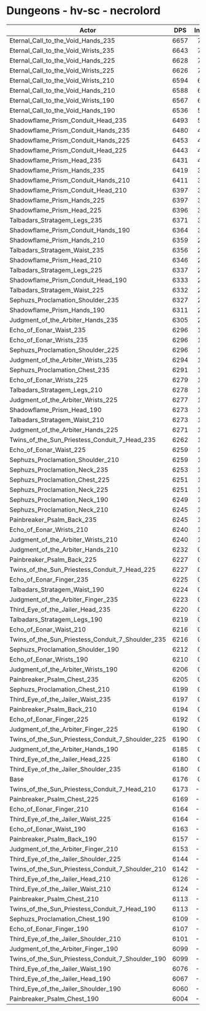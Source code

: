 # Dungeons - hv-sc - necrolord
| Actor | DPS | Increase |
|---|:---:|:---:|
|Eternal_Call_to_the_Void_Hands_235|6657|7.79%|
|Eternal_Call_to_the_Void_Wrists_235|6643|7.56%|
|Eternal_Call_to_the_Void_Hands_225|6628|7.32%|
|Eternal_Call_to_the_Void_Wrists_225|6626|7.29%|
|Eternal_Call_to_the_Void_Wrists_210|6594|6.77%|
|Eternal_Call_to_the_Void_Hands_210|6588|6.67%|
|Eternal_Call_to_the_Void_Wrists_190|6567|6.33%|
|Eternal_Call_to_the_Void_Hands_190|6536|5.83%|
|Shadowflame_Prism_Conduit_Head_235|6493|5.13%|
|Shadowflame_Prism_Conduit_Hands_235|6480|4.92%|
|Shadowflame_Prism_Conduit_Hands_225|6453|4.49%|
|Shadowflame_Prism_Conduit_Head_225|6443|4.32%|
|Shadowflame_Prism_Head_235|6431|4.13%|
|Shadowflame_Prism_Hands_235|6419|3.93%|
|Shadowflame_Prism_Conduit_Hands_210|6411|3.81%|
|Shadowflame_Prism_Conduit_Head_210|6397|3.58%|
|Shadowflame_Prism_Hands_225|6397|3.58%|
|Shadowflame_Prism_Head_225|6396|3.56%|
|Talbadars_Stratagem_Legs_235|6371|3.16%|
|Shadowflame_Prism_Conduit_Hands_190|6364|3.04%|
|Shadowflame_Prism_Hands_210|6359|2.96%|
|Talbadars_Stratagem_Waist_235|6356|2.91%|
|Shadowflame_Prism_Head_210|6346|2.75%|
|Talbadars_Stratagem_Legs_225|6337|2.61%|
|Shadowflame_Prism_Conduit_Head_190|6333|2.54%|
|Talbadars_Stratagem_Waist_225|6332|2.53%|
|Sephuzs_Proclamation_Shoulder_235|6327|2.44%|
|Shadowflame_Prism_Hands_190|6311|2.19%|
|Judgment_of_the_Arbiter_Hands_235|6305|2.09%|
|Echo_of_Eonar_Waist_235|6296|1.94%|
|Echo_of_Eonar_Wrists_235|6296|1.94%|
|Sephuzs_Proclamation_Shoulder_225|6296|1.94%|
|Judgment_of_the_Arbiter_Wrists_235|6294|1.91%|
|Sephuzs_Proclamation_Chest_235|6291|1.86%|
|Echo_of_Eonar_Wrists_225|6279|1.67%|
|Talbadars_Stratagem_Legs_210|6278|1.65%|
|Judgment_of_the_Arbiter_Wrists_225|6277|1.64%|
|Shadowflame_Prism_Head_190|6273|1.57%|
|Talbadars_Stratagem_Waist_210|6273|1.57%|
|Judgment_of_the_Arbiter_Hands_225|6271|1.54%|
|Twins_of_the_Sun_Priestess_Conduit_7_Head_235|6262|1.39%|
|Echo_of_Eonar_Waist_225|6259|1.34%|
|Sephuzs_Proclamation_Shoulder_210|6259|1.34%|
|Sephuzs_Proclamation_Neck_235|6253|1.25%|
|Sephuzs_Proclamation_Chest_225|6251|1.21%|
|Sephuzs_Proclamation_Neck_225|6251|1.21%|
|Sephuzs_Proclamation_Neck_190|6249|1.18%|
|Sephuzs_Proclamation_Neck_210|6245|1.12%|
|Painbreaker_Psalm_Back_235|6245|1.12%|
|Echo_of_Eonar_Wrists_210|6240|1.04%|
|Judgment_of_the_Arbiter_Wrists_210|6240|1.04%|
|Judgment_of_the_Arbiter_Hands_210|6232|0.91%|
|Painbreaker_Psalm_Back_225|6227|0.83%|
|Twins_of_the_Sun_Priestess_Conduit_7_Head_225|6227|0.83%|
|Echo_of_Eonar_Finger_235|6225|0.79%|
|Talbadars_Stratagem_Waist_190|6224|0.78%|
|Judgment_of_the_Arbiter_Finger_235|6223|0.76%|
|Third_Eye_of_the_Jailer_Head_235|6220|0.71%|
|Talbadars_Stratagem_Legs_190|6219|0.70%|
|Echo_of_Eonar_Waist_210|6216|0.65%|
|Twins_of_the_Sun_Priestess_Conduit_7_Shoulder_235|6216|0.65%|
|Sephuzs_Proclamation_Shoulder_190|6212|0.58%|
|Echo_of_Eonar_Wrists_190|6210|0.55%|
|Judgment_of_the_Arbiter_Wrists_190|6206|0.49%|
|Painbreaker_Psalm_Chest_235|6205|0.47%|
|Sephuzs_Proclamation_Chest_210|6199|0.37%|
|Third_Eye_of_the_Jailer_Waist_235|6197|0.34%|
|Painbreaker_Psalm_Back_210|6194|0.29%|
|Echo_of_Eonar_Finger_225|6192|0.26%|
|Judgment_of_the_Arbiter_Finger_225|6190|0.23%|
|Twins_of_the_Sun_Priestess_Conduit_7_Shoulder_225|6190|0.23%|
|Judgment_of_the_Arbiter_Hands_190|6185|0.15%|
|Third_Eye_of_the_Jailer_Head_225|6180|0.06%|
|Third_Eye_of_the_Jailer_Shoulder_235|6180|0.06%|
|Base|6176|0.00%|
|Twins_of_the_Sun_Priestess_Conduit_7_Head_210|6173|-0.05%|
|Painbreaker_Psalm_Chest_225|6169|-0.11%|
|Echo_of_Eonar_Finger_210|6164|-0.19%|
|Third_Eye_of_the_Jailer_Waist_225|6164|-0.19%|
|Echo_of_Eonar_Waist_190|6163|-0.21%|
|Painbreaker_Psalm_Back_190|6157|-0.31%|
|Judgment_of_the_Arbiter_Finger_210|6153|-0.37%|
|Third_Eye_of_the_Jailer_Shoulder_225|6144|-0.52%|
|Twins_of_the_Sun_Priestess_Conduit_7_Shoulder_210|6142|-0.55%|
|Third_Eye_of_the_Jailer_Head_210|6126|-0.81%|
|Third_Eye_of_the_Jailer_Waist_210|6124|-0.84%|
|Painbreaker_Psalm_Chest_210|6113|-1.02%|
|Twins_of_the_Sun_Priestess_Conduit_7_Head_190|6113|-1.02%|
|Sephuzs_Proclamation_Chest_190|6109|-1.08%|
|Echo_of_Eonar_Finger_190|6107|-1.12%|
|Third_Eye_of_the_Jailer_Shoulder_210|6101|-1.21%|
|Judgment_of_the_Arbiter_Finger_190|6099|-1.25%|
|Twins_of_the_Sun_Priestess_Conduit_7_Shoulder_190|6099|-1.25%|
|Third_Eye_of_the_Jailer_Waist_190|6076|-1.62%|
|Third_Eye_of_the_Jailer_Head_190|6067|-1.76%|
|Third_Eye_of_the_Jailer_Shoulder_190|6060|-1.88%|
|Painbreaker_Psalm_Chest_190|6004|-2.78%|
